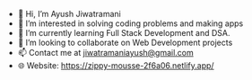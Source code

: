 - 👋 Hi, I’m Ayush Jiwatramani
- 👀 I’m interested in solving coding problems and making apps
- 🌱 I’m currently learning Full Stack Development and DSA.
- 💞️ I’m looking to collaborate on Web Development projects
- 📫 Contact me at jiwatramaniayush@gmail.com
- 🌐 Website: https://zippy-mousse-2f6a06.netlify.app/

<!---
AyushJiwatramani/AyushJiwatramani is a ✨ special ✨ repository because its `README.md` (this file) appears on your GitHub profile.
You can click the Preview link to take a look at your changes.
--->
